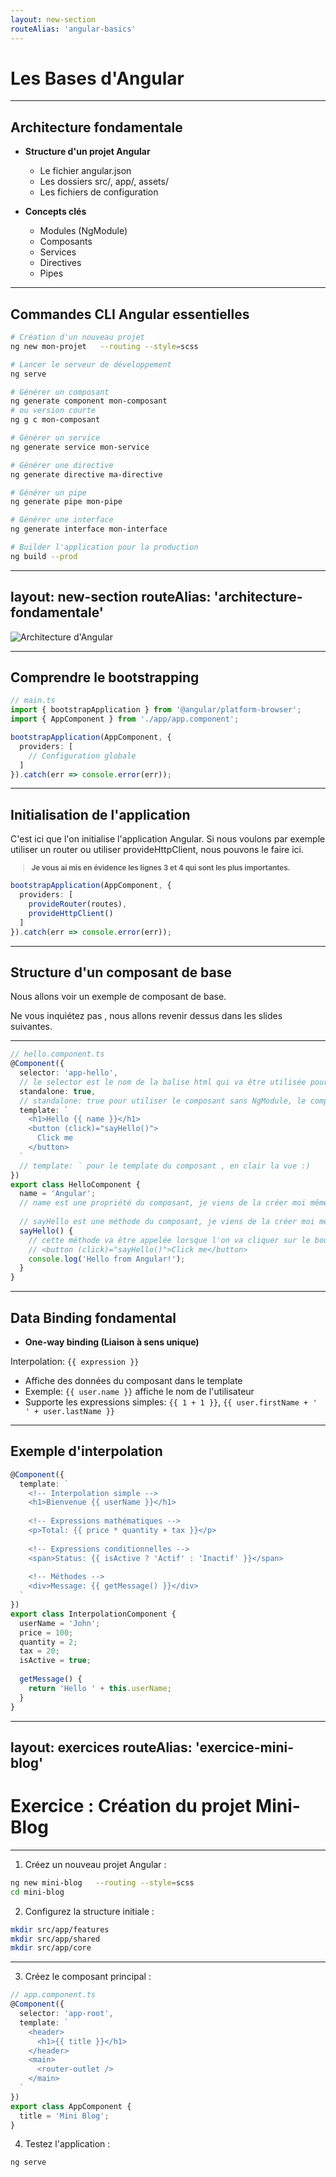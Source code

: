 ```yaml
---
layout: new-section
routeAlias: 'angular-basics'
---
```


# Les Bases d'Angular

---

## Architecture fondamentale

- **Structure d'un projet Angular**
  - Le fichier angular.json
  - Les dossiers src/, app/, assets/
  - Les fichiers de configuration

- **Concepts clés**
  - Modules (NgModule)
  - Composants
  - Services
  - Directives
  - Pipes

---

## Commandes CLI Angular essentielles

```bash
# Création d'un nouveau projet
ng new mon-projet   --routing --style=scss

# Lancer le serveur de développement
ng serve

# Générer un composant
ng generate component mon-composant
# ou version courte
ng g c mon-composant

# Générer un service
ng generate service mon-service

# Générer une directive
ng generate directive ma-directive

# Générer un pipe
ng generate pipe mon-pipe

# Générer une interface
ng generate interface mon-interface

# Builder l'application pour la production
ng build --prod
```

---
layout: new-section
routeAlias: 'architecture-fondamentale'
---

<img class="w-1/3 mx-auto" src="/architecture.png" alt="Architecture d'Angular" />

---

## Comprendre le bootstrapping

```typescript
// main.ts
import { bootstrapApplication } from '@angular/platform-browser';
import { AppComponent } from './app/app.component';

bootstrapApplication(AppComponent, {
  providers: [
    // Configuration globale
  ]
}).catch(err => console.error(err));
```

---

## Initialisation de l'application

C'est ici que l'on initialise l'application Angular.
Si nous voulons par exemple utiliser un router ou utiliser provideHttpClient, nous pouvons le faire ici.

<small>

> **Je vous ai mis en évidence les lignes 3 et 4 qui sont les plus importantes.**

</small>

```typescript {3,4}
bootstrapApplication(AppComponent, {
  providers: [
    provideRouter(routes),
    provideHttpClient()
  ]
}).catch(err => console.error(err));
```

---

## Structure d'un composant de base

Nous allons voir un exemple de composant de base.

Ne vous inquiétez pas , nous allons revenir dessus dans les slides suivantes.

---

```typescript {2-4|5-6|7-13|all}
// hello.component.ts
@Component({
  selector: 'app-hello',
  // le selector est le nom de la balise html qui va être utilisée pour utiliser le composant
  standalone: true,
  // standalone: true pour utiliser le composant sans NgModule, le composant vis en autonomie
  template: `
    <h1>Hello {{ name }}</h1>
    <button (click)="sayHello()">
      Click me
    </button>
  `
  // template: ` pour le template du composant , en clair la vue :)
})
export class HelloComponent {
  name = 'Angular';
  // name est une propriété du composant, je viens de la créer moi même
  
  // sayHello est une méthode du composant, je viens de la créer moi même
  sayHello() {
    // cette méthode va être appelée lorsque l'on va cliquer sur le bouton dans la vue
    // <button (click)="sayHello()">Click me</button>
    console.log('Hello from Angular!');
  }
}
```

---

## Data Binding fondamental

- **One-way binding (Liaison à sens unique)**

Interpolation: `{{ expression }}`

  - Affiche des données du composant dans le template
  - Exemple: `{{ user.name }}` affiche le nom de l'utilisateur
  - Supporte les expressions simples: `{{ 1 + 1 }}`, `{{ user.firstName + ' ' + user.lastName }}`

---

## Exemple d'interpolation

```typescript {1-3|4-6|7-9|10-12|13-15}
@Component({
  template: `
    <!-- Interpolation simple -->
    <h1>Bienvenue {{ userName }}</h1>
    
    <!-- Expressions mathématiques -->
    <p>Total: {{ price * quantity + tax }}</p>
    
    <!-- Expressions conditionnelles -->
    <span>Status: {{ isActive ? 'Actif' : 'Inactif' }}</span>
    
    <!-- Méthodes -->
    <div>Message: {{ getMessage() }}</div>
  `
})
export class InterpolationComponent {
  userName = 'John';
  price = 100;
  quantity = 2;
  tax = 20;
  isActive = true;
  
  getMessage() {
    return 'Hello ' + this.userName;
  }
}
```

---
layout: exercices
routeAlias: 'exercice-mini-blog'
---

# Exercice : Création du projet Mini-Blog

---

1. Créez un nouveau projet Angular :
```bash
ng new mini-blog   --routing --style=scss
cd mini-blog
```

2. Configurez la structure initiale :
```bash
mkdir src/app/features
mkdir src/app/shared
mkdir src/app/core
```

---

3. Créez le composant principal :
```typescript
// app.component.ts
@Component({
  selector: 'app-root',
  template: `
    <header>
      <h1>{{ title }}</h1>
    </header>
    <main>
      <router-outlet />
    </main>
  `
})
export class AppComponent {
  title = 'Mini Blog';
}
```

4. Testez l'application :
```bash
ng serve
``` 